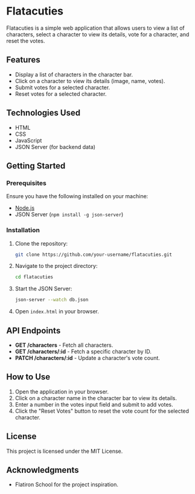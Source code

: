 # Flatacuties

Flatacuties is a simple web application that allows users to view a list of characters, select a character to view its details, vote for a character, and reset the votes.

## Features
- Display a list of characters in the character bar.
- Click on a character to view its details (image, name, votes).
- Submit votes for a selected character.
- Reset votes for a selected character.

## Technologies Used
- HTML
- CSS
- JavaScript
- JSON Server (for backend data)

## Getting Started

### Prerequisites
Ensure you have the following installed on your machine:
- [Node.js](https://nodejs.org/)
- JSON Server (`npm install -g json-server`)

### Installation
1. Clone the repository:
   ```sh
   git clone https://github.com/your-username/flatacuties.git
   ```
2. Navigate to the project directory:
   ```sh
   cd flatacuties
   ```
3. Start the JSON Server:
   ```sh
   json-server --watch db.json
   ```
4. Open `index.html` in your browser.

## API Endpoints
- **GET /characters** - Fetch all characters.
- **GET /characters/:id** - Fetch a specific character by ID.
- **PATCH /characters/:id** - Update a character's vote count.

## How to Use
1. Open the application in your browser.
2. Click on a character name in the character bar to view its details.
3. Enter a number in the votes input field and submit to add votes.
4. Click the "Reset Votes" button to reset the vote count for the selected character.

## License
This project is licensed under the MIT License.

## Acknowledgments
- Flatiron School for the project inspiration.

